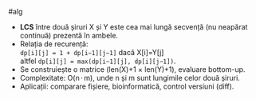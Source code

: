 #alg
- **LCS** între două șiruri X și Y este cea mai lungă secvență (nu neapărat continuă) prezentă în ambele.
- Relația de recurență:  
  `dp[i][j] = 1 + dp[i−1][j−1]` dacă X[i]=Y[j]  
  altfel `dp[i][j] = max(dp[i−1][j], dp[i][j−1])`.
- Se construiește o matrice (len(X)+1 × len(Y)+1), evaluare bottom-up.
- Complexitate: O(n · m), unde n și m sunt lungimile celor două șiruri.
- Aplicații: comparare fișiere, bioinformatică, control versiuni (diff).

